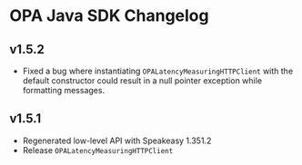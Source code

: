 # OPA Java SDK Changelog

## v1.5.2

* Fixed a bug where instantiating `OPALatencyMeasuringHTTPClient` with the default constructor could result in a null pointer exception while formatting messages.

## v1.5.1

* Regenerated low-level API with Speakeasy 1.351.2
* Release `OPALatencyMeasuringHTTPClient`

